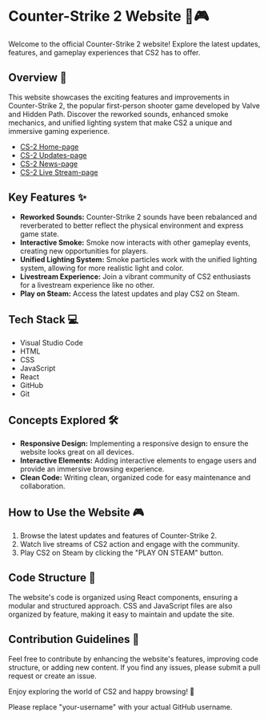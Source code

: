 # Counter-Strike 2 Website 🔫🎮

Welcome to the official Counter-Strike 2 website! Explore the latest updates, features, and gameplay experiences that CS2 has to offer.

## Overview 📝

This website showcases the exciting features and improvements in Counter-Strike 2, the popular first-person shooter game developed by Valve and Hidden Path. Discover the reworked sounds, enhanced smoke mechanics, and unified lighting system that make CS2 a unique and immersive gaming experience.

- [CS-2 Home-page](https://ibb.co/PNwqj3n)
- [CS-2 Updates-page](https://ibb.co/JshnyvS)
- [CS-2 News-page](https://ibb.co/bBzRxZW)
- [CS-2 Live Stream-page](https://ibb.co/YhrY61C)


## Key Features ✨

- **Reworked Sounds:** Counter-Strike 2 sounds have been rebalanced and reverberated to better reflect the physical environment and express game state.
- **Interactive Smoke:** Smoke now interacts with other gameplay events, creating new opportunities for players.
- **Unified Lighting System:** Smoke particles work with the unified lighting system, allowing for more realistic light and color.
- **Livestream Experience:** Join a vibrant community of CS2 enthusiasts for a livestream experience like no other.
- **Play on Steam:** Access the latest updates and play CS2 on Steam.

## Tech Stack 💻

- Visual Studio Code
- HTML
- CSS
- JavaScript
- React
- GitHub
- Git

## Concepts Explored 🛠️

- **Responsive Design:** Implementing a responsive design to ensure the website looks great on all devices.
- **Interactive Elements:** Adding interactive elements to engage users and provide an immersive browsing experience.
- **Clean Code:** Writing clean, organized code for easy maintenance and collaboration.

## How to Use the Website 🎮

1. Browse the latest updates and features of Counter-Strike 2.
2. Watch live streams of CS2 action and engage with the community.
3. Play CS2 on Steam by clicking the "PLAY ON STEAM" button.

## Code Structure 🧱

The website's code is organized using React components, ensuring a modular and structured approach. CSS and JavaScript files are also organized by feature, making it easy to maintain and update the site.

## Contribution Guidelines 🤝

Feel free to contribute by enhancing the website's features, improving code structure, or adding new content. If you find any issues, please submit a pull request or create an issue.

Enjoy exploring the world of CS2 and happy browsing! 🚀


Please replace "your-username" with your actual GitHub username.
